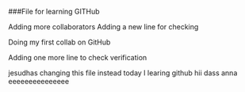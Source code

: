 \###File for learning GITHub

Adding more collaborators
Adding a new line for checking



Doing my first collab on GitHub

Adding one more line to check verification

jesudhas changing this file instead
today I learing github
hii dass anna eeeeeeeeeeeeeee

